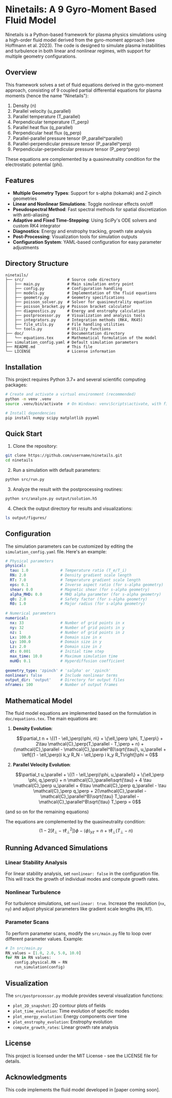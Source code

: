 # Ninetails: A 9 Gyro-Moment Based Fluid Model

Ninetails is a Python-based framework for plasma physics simulations using a high-order fluid model derived from the gyro-moment approach (see Hoffmann et al. 2023). The code is designed to simulate plasma instabilities and turbulence in both linear and nonlinear regimes, with support for multiple geometry configurations.

## Overview

This framework solves a set of fluid equations derived in the gyro-moment approach, consisting of 9 coupled partial differential equations for plasma moments (hence the name "Ninetails"):

1. Density (n)
2. Parallel velocity (u_parallel)
3. Parallel temperature (T_parallel)
4. Perpendicular temperature (T_perp)
5. Parallel heat flux (q_parallel)
6. Perpendicular heat flux (q_perp)
7. Parallel-parallel pressure tensor (P_parallel^parallel)
8. Parallel-perpendicular pressure tensor (P_parallel^perp)
9. Perpendicular-perpendicular pressure tensor (P_perp^perp)

These equations are complemented by a quasineutrality condition for the electrostatic potential (phi).

## Features

- **Multiple Geometry Types**: Support for s-alpha (tokamak) and Z-pinch geometries
- **Linear and Nonlinear Simulations**: Toggle nonlinear effects on/off
- **Pseudospectral Method**: Fast spectral methods for spatial discretization with anti-aliasing
- **Adaptive and Fixed Time-Stepping**: Using SciPy's ODE solvers and custom RK4 integrator
- **Diagnostics**: Energy and enstrophy tracking, growth rate analysis
- **Post-Processing**: Visualization tools for simulation outputs
- **Configuration System**: YAML-based configuration for easy parameter adjustments

## Directory Structure

```
ninetails/
├── src/                   # Source code directory
│   ├── main.py            # Main simulation entry point
│   ├── config.py          # Configuration handling
│   ├── models.py          # Implementation of the fluid equations
│   ├── geometry.py        # Geometry specifications
│   ├── poisson_solver.py  # Solver for quasineutrality equation
│   ├── poisson_bracket.py # Poisson bracket calculator
│   ├── diagnostics.py     # Energy and enstrophy calculation
│   ├── postprocessor.py   # Visualization and analysis tools
│   ├── integrators.py     # Integration methods (RK4, RK45)
│   ├── file_utils.py      # File handling utilities
│   └── tools.py           # Utility functions
├── doc/                   # Documentation directory
│   └── equations.tex      # Mathematical formulation of the model
├── simulation_config.yaml # Default simulation parameters
├── README.md              # This file
└── LICENSE                # License information
```

## Installation

This project requires Python 3.7+ and several scientific computing packages:

```bash
# Create and activate a virtual environment (recommended)
python -m venv .venv
source .venv/bin/activate  # On Windows: venv\Scripts\activate, with fish use the .fish

# Install dependencies
pip install numpy scipy matplotlib pyyaml
```

## Quick Start

1. Clone the repository:
```bash
git clone https://github.com/username/ninetails.git
cd ninetails
```

2. Run a simulation with default parameters:
```bash
python src/run.py
```

3. Analyze the result with the postprocessing routines:
```bash
python src/analyze.py output/solution.h5
```

4. Check the output directory for results and visualizations:
```bash
ls output/figures/
```

## Configuration

The simulation parameters can be customized by editing the `simulation_config.yaml` file. Here's an example:

```yaml
# Physical parameters
physical:
  tau: 1.0              # Temperature ratio (T_e/T_i)
  RN: 2.0               # Density gradient scale length
  RT: 7.0               # Temperature gradient scale length
  eps: 0.1              # Inverse aspect ratio (for s-alpha geometry)
  shear: 0.0            # Magnetic shear (for s-alpha geometry)
  alpha_MHD: 0.0        # MHD alpha parameter (for s-alpha geometry)
  q0: 2.0               # Safety factor (for s-alpha geometry)
  R0: 1.0               # Major radius (for s-alpha geometry)
  
# Numerical parameters
numerical:
  nx: 33                # Number of grid points in x
  ny: 32                # Number of grid points in y
  nz: 1                 # Number of grid points in z
  Lx: 100.0             # Domain size in x
  Ly: 100.0             # Domain size in y
  Lz: 2.0               # Domain size in z
  dt: 0.001             # Initial time step
  max_time: 10.0        # Maximum simulation time
  muHD: 0.1             # Hyperdiffusion coefficient
  
geometry_type: 'zpinch' # 'salpha' or 'zpinch'
nonlinear: false        # Include nonlinear terms
output_dir: 'output'    # Directory for output files
nframes: 100            # Number of output frames
```

## Mathematical Model

The fluid model equations are implemented based on the formulation in `doc/equations.tex`. The main equations are:

1. **Density Evolution**: 
   ```math
   \partial_t n + \{(1 - \ell_\perp)\phi, n\} + \{\ell_\perp \phi, T_\perp\} + 2\tau \mathcal{C}_\perp(T_\parallel - T_\perp + n) + (\mathcal{C}_\parallel - \mathcal{C}_\parallel^B)\sqrt{\tau}\, u_\parallel + \left[(1 - \ell_\perp)i k_y R_N - \ell_\perp i k_y R_T\right]\phi = 0
   ```

2. **Parallel Velocity Evolution**:
   ```math
   \partial_t u_\parallel + \{(1 - \ell_\perp)\phi, u_\parallel\} + \{\ell_\perp \phi, q_\perp\} + n \mathcal{C}_\parallel\sqrt{\tau} + 4 \tau \mathcal{C}_\perp u_\parallel + 6\tau \mathcal{C}_\perp q_\parallel - \tau \mathcal{C}_\perp q_\perp + 2(\mathcal{C}_\parallel - \mathcal{C}_\parallel^B)\sqrt{\tau} T_\parallel - \mathcal{C}_\parallel^B\sqrt{\tau} T_\perp = 0
   ```

(and so on for the remaining equations)

The equations are complemented by the quasineutrality condition:
$$\left(1 - 2\left[\ell_\perp - \tau\ell_\perp^2\right]\right)\phi - \langle\phi\rangle_{yz} = n + \tau\ell_\perp(T_\perp - n)$$

## Running Advanced Simulations

### Linear Stability Analysis

For linear stability analysis, set `nonlinear: false` in the configuration file. This will track the growth of individual modes and compute growth rates.

### Nonlinear Turbulence

For turbulence simulations, set `nonlinear: true`. Increase the resolution (`nx`, `ny`) and adjust physical parameters like gradient scale lengths (`RN`, `RT`).

### Parameter Scans

To perform parameter scans, modify the `src/main.py` file to loop over different parameter values. Example:

```python
# In src/main.py
RN_values = [1.0, 2.0, 5.0, 10.0]
for RN in RN values:
    config.physical.RN = RN
    run_simulation(config)
```

## Visualization

The `src/postprocessor.py` module provides several visualization functions:

- `plot_2D_snapshot`: 2D contour plots of fields
- `plot_time_evolution`: Time evolution of specific modes
- `plot_energy_evolution`: Energy components over time
- `plot_enstrophy_evolution`: Enstrophy evolution
- `compute_growth_rates`: Linear growth rate analysis

## License

This project is licensed under the MIT License - see the LICENSE file for details.

## Acknowledgments

This code implements the fluid model developed in [paper coming soon].
